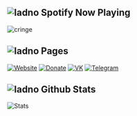 ## ![ladno](https://rf0x3d.su/maybe_assets/music_outline_28.svg) Spotify Now Playing

![cringe](https://spotify-now-playing-m4x3r1337.vercel.app/api/spotify-playing)


## ![ladno](https://rf0x3d.su/maybe_assets/computer_outline_28.svg) Pages
  [![Website](https://rf0x3d.su/maybe_assets/globe_outline_28.svg)](https://clownless.xyz)
  [![Donate](https://rf0x3d.su/maybe_assets/money_transfer_outline_28.svg)](https://t.me/m4x3r228/5)
  [![VK](https://rf0x3d.su/maybe_assets/logo_vk_outline_28.svg)](https://vk.com/clownless)
  [![Telegram](https://rf0x3d.su/maybe_assets/location_outline_28.svg)](https://t.me/clownl3ss)

## ![ladno](https://rf0x3d.su/maybe_assets/statistics_outline_28.svg) Github Stats
![Stats](https://github-readme-stats.vercel.app/api?username=clownless&show_icons=true)
